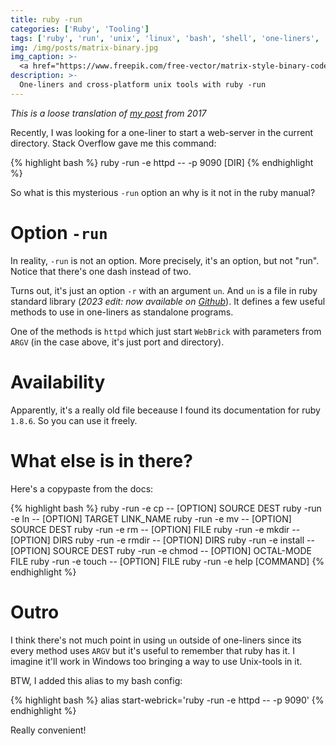 ```yaml
---
title: ruby -run
categories: ['Ruby', 'Tooling']
tags: ['ruby', 'run', 'unix', 'linux', 'bash', 'shell', 'one-liners', 'windows']
img: /img/posts/matrix-binary.jpg
img_caption: >-
  <a href="https://www.freepik.com/free-vector/matrix-style-binary-code-digital-background-with-falling-numbers_8289995.htm">Image by starline</a> on Freepik
description: >-
  One-liners and cross-platform unix tools with ruby -run
---
```


*This is a loose translation of [my post](https://habr.com/en/post/319002/) from 2017*


Recently, I was looking for a one-liner to start a web-server in the current
directory. Stack Overflow gave me this command:

{% highlight bash %}
ruby -run -e httpd -- -p 9090 [DIR]
{% endhighlight %}

So what is this mysterious `-run` option an why is it not in the ruby manual?

<!--more-->

# Option `-run`

In reality, `-run` is not an option. More precisely, it's an option, but not
"run". Notice that there's one dash instead of two.

Turns out, it's just an option `-r` with an argument `un`. And `un` is a file in
ruby standard library (*2023 edit: now available on [Github](https://github.com/ruby/un)*). It defines a few
useful methods to use in one-liners as standalone programs.

One of the methods is `httpd` which just start `WebBrick` with parameters from
`ARGV` (in the case above, it's just port and directory).


# Availability

Apparently, it's a really old file beceause I found its documentation for ruby
`1.8.6`. So you can use it freely.


# What else is in there?

Here's a copypaste from the docs:

{% highlight bash %}
ruby -run -e cp -- [OPTION] SOURCE DEST
ruby -run -e ln -- [OPTION] TARGET LINK_NAME
ruby -run -e mv -- [OPTION] SOURCE DEST
ruby -run -e rm -- [OPTION] FILE
ruby -run -e mkdir -- [OPTION] DIRS
ruby -run -e rmdir -- [OPTION] DIRS
ruby -run -e install -- [OPTION] SOURCE DEST
ruby -run -e chmod -- [OPTION] OCTAL-MODE FILE
ruby -run -e touch -- [OPTION] FILE
ruby -run -e help [COMMAND]
{% endhighlight %}


# Outro

I think there's not much point in using `un` outside of one-liners since its
every method uses `ARGV` but it's useful to remember that ruby has it. I imagine
it'll work in Windows too bringing a way to use Unix-tools in it.

BTW, I added this alias to my bash config:

{% highlight bash %}
alias start-webrick='ruby -run -e httpd -- -p 9090'
{% endhighlight %}

Really convenient!
